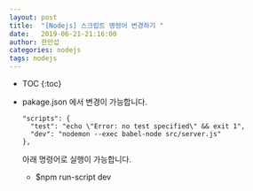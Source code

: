 ```yaml
---
layout: post
title:  "[Nodejs] 스크립트 명령어 변경하기 "
date:   2019-06-21-21:16:00
author: 한만섭
categories: nodejs
tags: nodejs
---
```


* TOC
{:toc}


* pakage.json 에서 변경이 가능합니다. 
  ```
  "scripts": {
    "test": "echo \"Error: no test specified\" && exit 1",
    "dev": "nodemon --exec babel-node src/server.js"
  },
  ```
  아래 명령어로 실행이 가능합니다. 
  - $npm run-script dev
